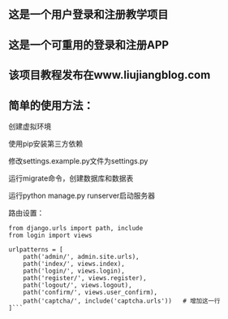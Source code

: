 ## 这是一个用户登录和注册教学项目
## 这是一个可重用的登录和注册APP
## 该项目教程发布在www.liujiangblog.com
## 简单的使用方法：

创建虚拟环境

使用pip安装第三方依赖

修改settings.example.py文件为settings.py

运行migrate命令，创建数据库和数据表

运行python manage.py runserver启动服务器


路由设置：


```from django.contrib import admin
from django.urls import path, include
from login import views

urlpatterns = [
    path('admin/', admin.site.urls),
    path('index/', views.index),
    path('login/', views.login),
    path('register/', views.register),
    path('logout/', views.logout),
    path('confirm/', views.user_confirm),
    path('captcha/', include('captcha.urls'))   # 增加这一行
]```